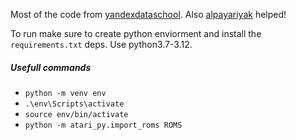 
Most of the code from [yandexdataschool](https://github.com/yandexdataschool/Practical_RL).
Also [alpayariyak](https://github.com/alpayariyak/Atari-Advanced-DQN) helped!


To run make sure to create python enviorment and install the `requirements.txt` deps. Use python3.7-3.12.

##### Usefull commands

- `python -m venv env`
- `.\env\Scripts\activate`
- `source env/bin/activate`
- `python -m atari_py.import_roms ROMS`